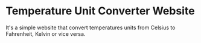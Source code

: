 
# Temperature Unit Converter Website

It's a simple website that convert temperatures units from Celsius to Fahrenheit, Kelvin or vice versa. 
